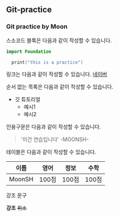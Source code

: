 ## Git-practice
### Git practice by Moon

스소코드 블록은 다음과 같이 작성할 수 있습니다.

```swift
import Foundation

  print("this is a practice")
```

링크는 다음과 같이 작성할 수 있습니다.
[네이버](www.naver.com)

순서 없는 목록은 다음과 같이 작성할 수 있습니다.
* 깃 튜토리얼
  * 예시1
  * 예시2
  
인용구문은 다음과 같이 작성할 수 있습니다.
> '이건 연습입니다' -MOONSH-

테이블은 다음과 같이 작성할 수 있습니다.

이름|영어|정보|수학
---|---|---|---|
MoonSH|100점|100점|100점|

강조 문구

**강조** ~~취소~~
